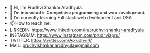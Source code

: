 - 👋 Hi, I’m Prudhvi Shankar Aradhyula.
- 👀 I’m interested in Competitive programming and web development.
- 🌱 I’m currently learning Full stack web development and DSA 
- 📫 How to reach me:
- LINKEDIN: https://www.linkedin.com/in/prudhvi-shankar-aradhyula
- INSTAGRAM: https://www.instagram.com/prudhviapru/
- TWITTER: https://twitter.com/Aprudhvi47
- MAIL: prudhvishankar.aradhyula@gmail.com

